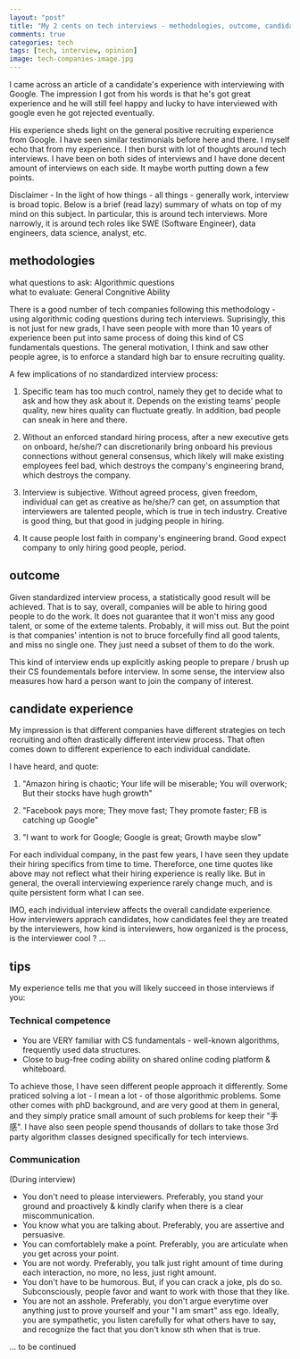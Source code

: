 ```yaml
---
layout: "post"
title: "My 2 cents on tech interviews - methodologies, outcome, candidate experience, and tips in a non-holistic view"
comments: true
categories: tech
tags: [tech, interview, opinion] 
image: tech-companies-image.jpg
---
```


I came across an article of a candidate's experience with interviewing with Google. The impression I got from his words is that he's got great experience and he will still feel happy and lucky to have interviewed with google even he got rejected eventually.

His experience sheds light on the general positive recruiting experience from Google. I have seen similar testimonials before here and there. I myself echo that from my experience. I then burst with lot of thoughts around tech interviews. I have been on both sides of interviews and I have done decent amount of interviews on each side. It maybe worth putting down a few points.

Disclaimer - In the light of how things - all things - generally work, interview is broad topic. Below is a brief (read lazy) summary of whats on top of my mind on this subject. In particular, this is around tech interviews. More narrowly, it is around tech roles like SWE (Software Engineer), data engineers, data science, analyst, etc.

## methodologies

what questions to ask: Algorithmic questions  
what to evaluate: General Congnitive Ability  

There is a good number of tech companies following this methodology - using algorithmic coding questions during tech interviews. Suprisingly, this is not just for new grads, I have seen people with more than 10 years of experience been put into same process of doing this kind of CS fundamentals questions. The general motivation, I think and saw other people agree, is to enforce a standard high bar to ensure recruiting quality.  

A few implications of no standardized interview process:

1. Specific team has too much control, namely they get to decide what to ask and how they ask about it. Depends on the existing teams' people quality, new hires quality can fluctuate greatly. In addition, bad people can sneak in here and there.

2. Without an enforced standard hiring process, after a new executive gets on onboard, he/she/? can discretionarily bring onboard his previous connections without general consensus, which likely will make existing employees feel bad, which destroys the company's engineering brand, which destroys the company.

3. Interview is subjective. Without agreed process, given freedom, individual can get as creative as he/she/? can get, on assumption that interviewers are talented people, which is true in tech industry. Creative is good thing, but that good in judging people in hiring.

4. It cause people lost faith in company's engineering brand. Good expect company to only hiring good people, period.

## outcome

Given standardized interview process, a statistically good result will be achieved. That is to say, overall, companies will be able to hiring good people to do the work. It does not guarantee that it won't miss any good talent, or some of the exteme talents. Probably, it will miss out. But the point is that companies' intention is not to bruce forcefully find all good talents, and miss no single one. They just need a subset of them to do the work.

This kind of interview ends up explicitly asking people to prepare / brush up their CS foundementals before interview. In some sense, the interview also measures how hard a person want to join the company of interest.

## candidate experience

My impression is that different companies have different strategies on tech recruiting and often drastically different interview process. That often comes down to different experience to each individual candidate.

I have heard, and quote:

1. "Amazon hiring is chaotic; Your life will be miserable; You will overwork; But their stocks have hugh growth"

2. "Facebook pays more; They move fast; They promote faster; FB is catching up Google"

3. "I want to work for Google; Google is great; Growth maybe slow"

For each individual company, in the past few years, I have seen they update their hiring specifics from time to time. Thereforce, one time quotes like above may not reflect what their hiring experience is really like. But in general, the overall interviewing experience rarely change much, and is quite persistent form what I can see.

IMO, each individual interview affects the overall candidate experience. How interviewers apprach candidates, how candidates feel they are treated by the interviewers, how kind is interviewers, how organized is the process, is the interviewer cool ? ...

## tips

My experience tells me that you will likely succeed in those interviews if you:

### Technical competence  

* You are VERY familiar with CS fundamentals - well-known algorithms, frequently used data structures.
* Close to bug-free coding ability on shared online coding platform & whiteboard.

To achieve those, I have seen different people approach it differently. Some praticed solving a lot - I mean a lot - of those algorithmic problems. Some other comes with phD background, and are very good at them in general, and they simply pratice small amount of such problems for keep their "手感". I have also seen people spend thousands of dollars to take those 3rd party algorithm classes designed specifically for tech interviews.

### Communication  

(During interview)
* You don't need to please interviewers. Preferably, you stand your ground and proactively & kindly clarify when there is a clear miscommunication.
* You know what you are talking about. Preferably, you are assertive and persuasive.
* You can comfortablely make a point. Preferably, you are articulate when you get across your point.
* You are not wordy. Preferably, you talk just right amount of time during each interaction, no more, no less, just right amount.
* You don't have to be humorous. But, if you can crack a joke, pls do so. Subconsciously, people favor and want to work with those that they like.
* You are not an asshole. Preferably, you don't argue everytime over anything just to prove yourself and your "I am smart" ass ego. Ideally, you are sympathetic, you listen carefully for what others have to say, and recognize the fact that you don't know sth when that is true.

... to be continued
